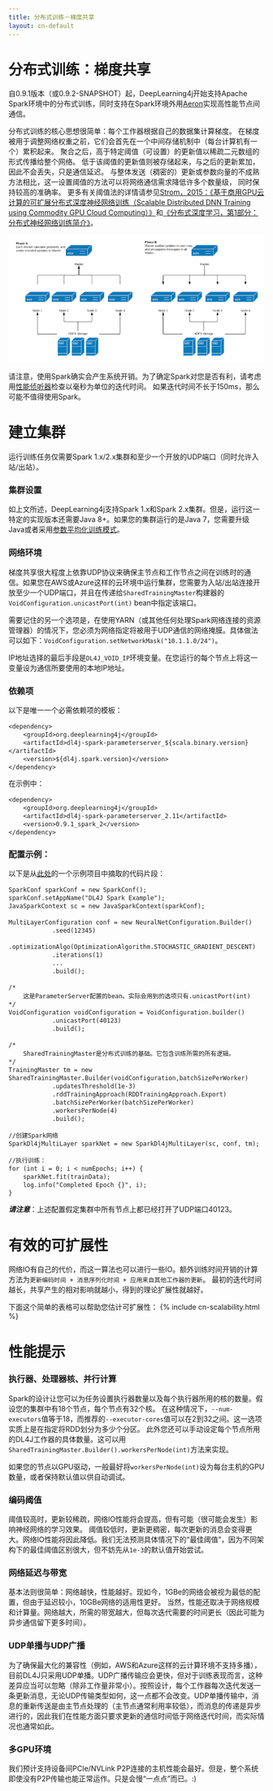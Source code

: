 ```yaml
---
title: 分布式训练－梯度共享
layout: cn-default
---
```


# 分布式训练：梯度共享

自0.9.1版本（或0.9.2-SNAPSHOT）起，DeepLearning4j开始支持Apache Spark环境中的分布式训练，同时支持在Spark环境外用[Aeron](https://github.com/real-logic/Aeron)实现高性能节点间通信。

分布式训练的核心思想很简单：每个工作器根据自己的数据集计算梯度。 
在梯度被用于调整网络权重之前，它们会首先在一个中间存储机制中（每台计算机有一个）累积起来。 
聚合之后，高于特定阈值（可设置）的更新值以稀疏二元数组的形式传播给整个网络。 
低于该阈值的更新值则被存储起来，与之后的更新累加，因此不会丢失，只是通信延迟。 
与整体发送（稠密的）更新或参数向量的不成熟方法相比，这一设置阈值的方法可以将网络通信需求降低许多个数量级， 
同时保持较高的准确率。 
更多有关阈值法的详情请参见[Strom，2015：《基于商用GPU云计算的可扩展分布式深度神经网络训练（Scalable Distributed DNN Training using Commodity GPU Cloud Computing）》](http://nikkostrom.com/publications/interspeech2015/strom_interspeech2015.pdf)和[《分布式深度学习，第1部分：分布式神经网络训练简介》](http://engineering.skymind.io/distributed-deep-learning-part-1-an-introduction-to-distributed-training-of-neural-networks)。
 
![集群内部的两个阶段](./img/distributed.png)

请注意，使用Spark确实会产生系统开销。为了确定Spark对您是否有利，请考虑用[性能侦听器](https://github.com/deeplearning4j/deeplearning4j/blob/master/deeplearning4j/deeplearning4j-nn/src/main/java/org/deeplearning4j/optimize/listeners/PerformanceListener.java)检查以毫秒为单位的迭代时间。
如果迭代时间不长于150ms，那么可能不值得使用Spark。


# 建立集群
运行训练任务仅需要Spark 1.x/2.x集群和至少一个开放的UDP端口（同时允许入站/出站）。

### 集群设置
如上文所述，DeepLearning4j支持Spark 1.x和Spark 2.x集群。但是，运行这一特定的实现版本还需要Java 8+。如果您的集群运行的是Java 7，您需要升级Java或者采用[参数平均化训练模式](https://deeplearning4j.org/spark)。

### 网络环境
梯度共享很大程度上依靠UDP协议来确保主节点和工作节点之间在训练时的通信。如果您在AWS或Azure这样的云环境中运行集群，您需要为入站/出站连接开放至少一个UDP端口，并且在传递给`SharedTrainingMaster`构建器的`VoidConfiguration.unicastPort(int)` bean中指定该端口。 

需要记住的另一个选项是，在使用YARN（或其他任何处理Spark网络连接的资源管理器）的情况下，您必须为网络指定将被用于UDP通信的网络掩膜。具体做法可以如下：`VoidConfiguration.setNetworkMask("10.1.1.0/24")`。

IP地址选择的最后手段是`DL4J_VOID_IP`环境变量。在您运行的每个节点上将这一变量设为通信所要使用的本地IP地址。

### 依赖项

以下是唯一一个必需依赖项的模板：

```
<dependency>
    <groupId>org.deeplearning4j</groupId>
    <artifactId>dl4j-spark-parameterserver_${scala.binary.version}</artifactId>
    <version>${dl4j.spark.version}</version>
</dependency>
```

在示例中：  

```
<dependency>
    <groupId>org.deeplearning4j</groupId>
    <artifactId>dl4j-spark-parameterserver_2.11</artifactId>
    <version>0.9.1_spark_2</version>
</dependency>
```

### 配置示例：

以下是从[此处](https://github.com/deeplearning4j/dl4j-examples/blob/master/dl4j-spark-examples/dl4j-spark/src/main/java/org/deeplearning4j/mlp/MnistMLPDistributedExample.java)的一个示例项目中摘取的代码片段：  

```
SparkConf sparkConf = new SparkConf();
sparkConf.setAppName("DL4J Spark Example");
JavaSparkContext sc = new JavaSparkContext(sparkConf);

MultiLayerConfiguration conf = new NeuralNetConfiguration.Builder()
            .seed(12345)
            .optimizationAlgo(OptimizationAlgorithm.STOCHASTIC_GRADIENT_DESCENT)
            .iterations(1)
            ...
            .build();

/*
    这是ParameterServer配置的bean。实际会用到的选项只有.unicastPort(int) 
*/
VoidConfiguration voidConfiguration = VoidConfiguration.builder()
            .unicastPort(40123)
            .build();

/*
    SharedTrainingMaster是分布式训练的基础。它包含训练所需的所有逻辑。 
*/
TrainingMaster tm = new SharedTrainingMaster.Builder(voidConfiguration,batchSizePerWorker)
            .updatesThreshold(1e-3)
            .rddTrainingApproach(RDDTrainingApproach.Export)
            .batchSizePerWorker(batchSizePerWorker)
            .workersPerNode(4)
            .build();

//创建Spark网络
SparkDl4jMultiLayer sparkNet = new SparkDl4jMultiLayer(sc, conf, tm);

//执行训练：
for (int i = 0; i < numEpochs; i++) {
    sparkNet.fit(trainData);
    log.info("Completed Epoch {}", i);
}
```
**_请注意_**：上述配置假定集群中所有节点上都已经打开了UDP端口40123。


# 有效的可扩展性
网络IO有自己的代价，而这一算法也可以进行一些IO。额外训练时间开销的计算方法为`更新编码时间 + 消息序列化时间 + 应用来自其他工作器的更新`。
最初的迭代时间越长，共享产生的相对影响就越小，得到的理论扩展性就越好。

下面这个简单的表格可以帮助您估计可扩展性：
{% include cn-scalability.html %}



# 性能提示

### 执行器、处理器核、并行计算
Spark的设计让您可以为任务设置执行器数量以及每个执行器所用的核的数量。假设您的集群中有18个节点，每个节点有32个核。
在这种情况下，`--num-executors`值等于18，而推荐的`--executor-cores`值可以在2到32之间。这一选项实质上是在指定将RDD划分为多少个分区。
此外您还可以手动设定每个节点所用的DL4J工作器的具体数量。这可以用`SharedTrainingMaster.Builder().workersPerNode(int)`方法来实现。 
  
如果您的节点以GPU驱动，一般最好将`workersPerNode(int)`设为每台主机的GPU数量，或者保持默认值以供自动调试。

### 编码阈值
阈值较高时，更新较稀疏，网络IO性能将会提高，但有可能（很可能会发生）影响神经网络的学习效果。
阈值较低时，更新更稠密，每次更新的消息会变得更大。网络IO性能将因此降低。我们无法预测具体情况下的“最佳阈值”，因为不同架构下的最佳阈值区别很大，但不妨先从`1e-3`的默认值开始尝试。

### 网络延迟与带宽
基本法则很简单：网络越快，性能越好。现如今，1GBe的网络会被视为最低的配置，但由于延迟较小，10GBe网络的适用性更好。
当然，性能还取决于网络规模和计算量。网络越大，所需的带宽越大，但每次迭代需要的时间更长（因此可能为异步通信留下更多时间）。

### UDP单播与UDP广播
为了确保最大化的兼容性（例如，AWS和Azure这样的云计算环境不支持多播），目前DL4J只采用UDP单播。UDP广播传输应会更快，但对于训练表现而言，这种差异应当可以忽略（除非工作量非常小）。按照设计，每个工作器每次迭代发送一条更新消息，无论UDP传输类型如何，这一点都不会改变。UDP单播传输中，消息的重新传送是由主节点处理的（主节点通常利用率较低），而消息的传递是异步进行的，因此我们在性能方面只要求更新的通信时间低于网络迭代时间，而实际情况也通常如此。

### 多GPU环境
我们预计支持设备间PCIe/NVLink P2P连接的主机性能会最好。但是，整个系统即使没有P2P传输也能正常运作。只是会慢“一点点”而已。:)
